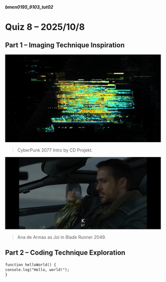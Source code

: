 ##### bmen0195_9103_tut02
# Quiz 8 – 2025/10/8
## Part 1 – Imaging Technique Inspiration

![CyberPunk 2077 Intro by CD Projekt.](./image/cyberpunk-logo-glitch-intro.jpg)
> CyberPunk 2077 Intro by CD Projekt.


![Ana de Armas as Joi in Blade Runner 2049.](./image/20251008204814_129_417.png)
> Ana de Armas as Joi in Blade Runner 2049.

## Part 2 – Coding Technique Exploration

```
function helloWorld() {
console.log("Hello, world!");
}
```